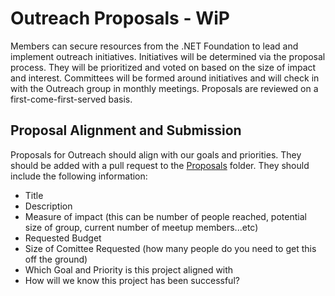 # Outreach Proposals - WiP

Members can secure resources from the .NET Foundation to lead and implement outreach initiatives. Initiatives will be determined via the proposal process. They will be prioritized and voted on based on the size of impact and interest. Committees will be formed around initiatives and will check in with the Outreach group in monthly meetings. 
Proposals are reviewed on a first-come-first-served basis. 

## Proposal Alignment and Submission

Proposals for Outreach should align with our goals and priorities. They should be added with a pull request to the [Proposals](./Proposals) folder. They should include the following information:

- Title
- Description
- Measure of impact (this can be number of people reached, potential size of group, current number of meetup members...etc)
- Requested Budget
- Size of Comittee Requested (how many people do you need to get this off the ground)
- Which Goal and Priority is this project aligned with
- How will we know this project has been successful?
